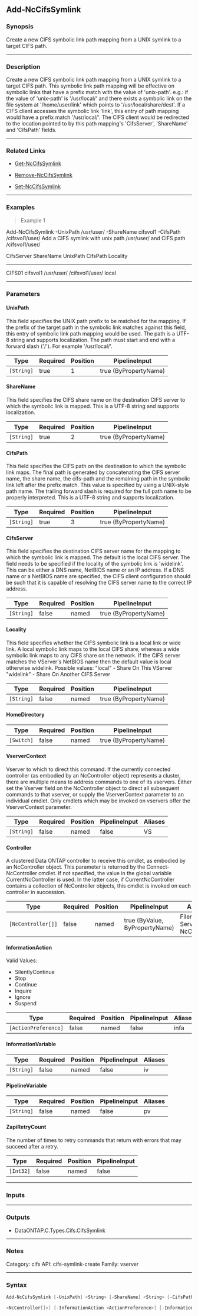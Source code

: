 Add-NcCifsSymlink
-----------------

### Synopsis
Create a new CIFS symbolic link path mapping from a UNIX symlink to a target CIFS path.

---

### Description

Create a new CIFS symbolic link path mapping from a UNIX symlink to a target CIFS path. This symbolic link path mapping will be effective on symbolic links that have a prefix match with the value of 'unix-path'. e.g.: if the value of 'unix-path' is '/usr/local/' and there exists a symbolic link on the file system at '/home/user/link' which points to '/usr/local/share/dest'. If a CIFS client accesses the symbolic link 'link', this entry of path mapping would have a prefix match '/usr/local/'. The CIFS client would be redirected to the location pointed to by this path mapping's 'CifsServer', 'ShareName' and 'CifsPath' fields.

---

### Related Links
* [Get-NcCifsSymlink](Get-NcCifsSymlink)

* [Remove-NcCifsSymlink](Remove-NcCifsSymlink)

* [Set-NcCifsSymlink](Set-NcCifsSymlink)

---

### Examples
> Example 1

Add-NcCifsSymlink -UnixPath /usr/user/ -ShareName cifsvol1 -CifsPath /cifsvol1/user/
Add a CIFS symlink with unix path /usr/user/ and CIFS path /cifsvol1/user/

CifsServer           ShareName            UnixPath                       CifsPath                       Locality
----------           ---------            --------                       --------                       --------
CIFS01               cifsvol1             /usr/user/                     /cifsvol1/user/                local

---

### Parameters
#### **UnixPath**
This field specifies the UNIX path prefix to be matched for the mapping. If the prefix of the target path in the symbolic link matches against this field, this entry of symbolic link path mapping would be used. The path is a UTF-8 string and supports localization. The path must start and end with a forward slash ('/'). For example '/usr/local/'.

|Type      |Required|Position|PipelineInput        |
|----------|--------|--------|---------------------|
|`[String]`|true    |1       |true (ByPropertyName)|

#### **ShareName**
This field specifies the CIFS share name on the destination CIFS server to which the symbolic link is mapped. This is a UTF-8 string and supports localization.

|Type      |Required|Position|PipelineInput        |
|----------|--------|--------|---------------------|
|`[String]`|true    |2       |true (ByPropertyName)|

#### **CifsPath**
This field specifies the CIFS path on the destination to which the symbolic link maps. The final path is generated by concatenating the CIFS server name, the share name, the cifs-path and the remaining path in the symbolic link left after the prefix match. This value is specified by using a UNIX-style path name. The trailing forward slash is required for the full path name to be properly interpreted. This is a UTF-8 string and supports localization.

|Type      |Required|Position|PipelineInput        |
|----------|--------|--------|---------------------|
|`[String]`|true    |3       |true (ByPropertyName)|

#### **CifsServer**
This field specifies the destination CIFS server name for the mapping to which the symbolic link is mapped. The default is the local CIFS server. The field needs to be specified if the locality of the symbolic link is 'widelink'. This can be either a DNS name, NetBIOS name or an IP address. If a DNS name or a NetBIOS name are specified, the CIFS client configuration should be such that it is capable of resolving the CIFS server name to the correct IP address.

|Type      |Required|Position|PipelineInput        |
|----------|--------|--------|---------------------|
|`[String]`|false   |named   |true (ByPropertyName)|

#### **Locality**
This field specifies whether the CIFS symbolic link is a local link or wide link. A local symbolic link maps to the local CIFS share, whereas a wide symbolic link maps to any CIFS share on the network. If the CIFS server matches the VServer's NetBIOS name then the default value is local otherwise widelink. Possible values:
"local"     - Share On This VServer
"widelink"  - Share On Another CIFS Server

|Type      |Required|Position|PipelineInput        |
|----------|--------|--------|---------------------|
|`[String]`|false   |named   |true (ByPropertyName)|

#### **HomeDirectory**

|Type      |Required|Position|PipelineInput        |
|----------|--------|--------|---------------------|
|`[Switch]`|false   |named   |true (ByPropertyName)|

#### **VserverContext**
Vserver to which to direct this command.  If the currently connected controller (as embodied by an NcController object) represents a cluster, there are multiple means to address commands to one of its vservers.  Either set the Vserver field on the NcController object to direct all subsequent commands to that vserver, or supply the VserverContext parameter to an individual cmdlet.  Only cmdlets which may be invoked on vservers offer the VserverContext parameter.

|Type      |Required|Position|PipelineInput|Aliases|
|----------|--------|--------|-------------|-------|
|`[String]`|false   |named   |false        |VS     |

#### **Controller**
A clustered Data ONTAP controller to receive this cmdlet, as embodied by an NcController object.  This parameter is returned by the Connect-NcController cmdlet.  If not specified, the value in the global variable CurrentNcController is used.  In the latter case, if CurrentNcController contains a collection of NcController objects, this cmdlet is invoked on each controller in succession.

|Type              |Required|Position|PipelineInput                 |Aliases                          |
|------------------|--------|--------|------------------------------|---------------------------------|
|`[NcController[]]`|false   |named   |true (ByValue, ByPropertyName)|Filer<br/>Server<br/>NcController|

#### **InformationAction**

Valid Values:

* SilentlyContinue
* Stop
* Continue
* Inquire
* Ignore
* Suspend

|Type                |Required|Position|PipelineInput|Aliases|
|--------------------|--------|--------|-------------|-------|
|`[ActionPreference]`|false   |named   |false        |infa   |

#### **InformationVariable**

|Type      |Required|Position|PipelineInput|Aliases|
|----------|--------|--------|-------------|-------|
|`[String]`|false   |named   |false        |iv     |

#### **PipelineVariable**

|Type      |Required|Position|PipelineInput|Aliases|
|----------|--------|--------|-------------|-------|
|`[String]`|false   |named   |false        |pv     |

#### **ZapiRetryCount**
The number of times to retry commands that return with errors that may succeed after a retry.

|Type     |Required|Position|PipelineInput|
|---------|--------|--------|-------------|
|`[Int32]`|false   |named   |false        |

---

### Inputs

---

### Outputs
* DataONTAP.C.Types.Cifs.CifsSymlink

---

### Notes
Category: cifs
API: cifs-symlink-create
Family: vserver

---

### Syntax
```PowerShell
Add-NcCifsSymlink [-UnixPath] <String> [-ShareName] <String> [-CifsPath] <String> [-CifsServer <String>] [-Locality <String>] [-HomeDirectory] [-VserverContext <String>] [-Controller 
```
```PowerShell
<NcController[]>] [-InformationAction <ActionPreference>] [-InformationVariable <String>] [-PipelineVariable <String>] [-ZapiRetryCount <Int32>] [<CommonParameters>]
```
